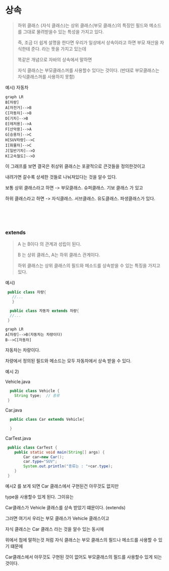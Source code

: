 # 상속 

> 하위 클래스 (자식 클래스)는 상위 클래스(부모 클래스)의 특징인 필드와 메소드를 그대로 물려받을수 있는 특성을 가지고 있다.
> 
> 즉, 조금 더 쉽게 설명을 한다면 우리가 일상에서 상속이라고 하면 부모 재산을 자식한테 준다. 라는 뜻을 가지고 있는데
> 
> 똑같은 개념으로 자바의 상속에서 말하면 
> 
>  자식 클래스는 부모클래스꺼를 사용할수 있다는 것이다. (반대로 부모클래스는 자식클래스꺼를 사용하지 못함)
>  
 예시) 자동차 
 
 
 
 ```mermaid
graph LR
B[차량]
A[자전거]-->B
C[자동차]-->B
D[기차]-->B
E[레저용]-->A
F[산악용]-->A
G[승용차]-->C
H[SUV차량]-->C
I[화물차]-->C
J[일반기차]-->D
K[고속철도]-->D
```

이 그래프를 보면 결국은 취상위 클래스는 포괄적으로 큰것들을 정의한것이고 

내려가면 갈수록 상세한 것들로 나눠져있다는 것을 알수 있다.

보통 상위 클래스라고 하면 -> 부모클래스. 슈퍼클래스. 기보 클래스 가 있고

하위 클래스라고 하면 -> 자식클래스. 서브클래스. 유도클래스. 파생클래스가 있다.

<br>
<br>
<br>

### extends

> A 는 B이다 의 관계과 성립이 된다.
> 
> B 는 상위 클래스, A는 하위 클래스 관계이다.
> 
> 하위 클래스는 상위 클래스의 필드와 메소드를 상속받을 수 있는 특징을 가지고 있다.

예시) 

``` java
 public class 차량{
   //...
   }
```

```java 
  public class 자동차 extends 차량{
  //...
 }
```

```mermaid
graph LR
A[차량]-->B(자동차는 차량이다)
B-->C[자동차]
```

자동차는 차량이다.

차량에서 정의된 필드와 메소드는 모두 자동차에서 상속 받을 수 있다. 


예시 2)

Vehicle.java

```java 
  public class Vehicle {
    String type;  // 종류
 }
```

Car.java 

```java
  public class Car extends Vehicle{

  }
```  

CarTest.java
 
```java
 public class CarTest {
    public static void main(String[] args) {
        Car car=new Car();
        car.type="SUV";
        System.out.println("종류는 : "+car.type);
    }
 }
``` 

예시2 를 보게 되면 Car 클래스에서 구현된건 아무것도 없지만 

type을 사용할수 있게 된다. 그이유는 

Car클래스가 Vehicle 클래스를 상속 받았기 떄문이다. (extends)

그러면 여기서 우리는 부모 클래스가 Vehicle 클래스이고 

자식 클래스는 Car 클래스 라는 것을 알수 있는 동시에 

위에서 첨에 말하는것 처럼 자식 클래스는 부모 클래스의 필드나 메소드를 사용할 수 있기 떄문에 

Car클래스에서 아무것도 구현된 것이 없어도 부모클래스의 필드를 사용할수 있게 되는것이다.
